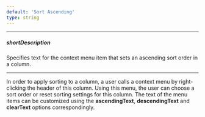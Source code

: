 ```yaml
---
default: 'Sort Ascending'
type: string
---
```

---
##### shortDescription
Specifies text for the context menu item that sets an ascending sort order in a column.

---
In order to apply sorting to a column, a user calls a context menu by right-clicking the header of this column. Using this menu, the user can choose a sort order or reset sorting settings for this column. The text of the menu items can be customized using the **ascendingText**, **descendingText** and **clearText** options correspondingly.